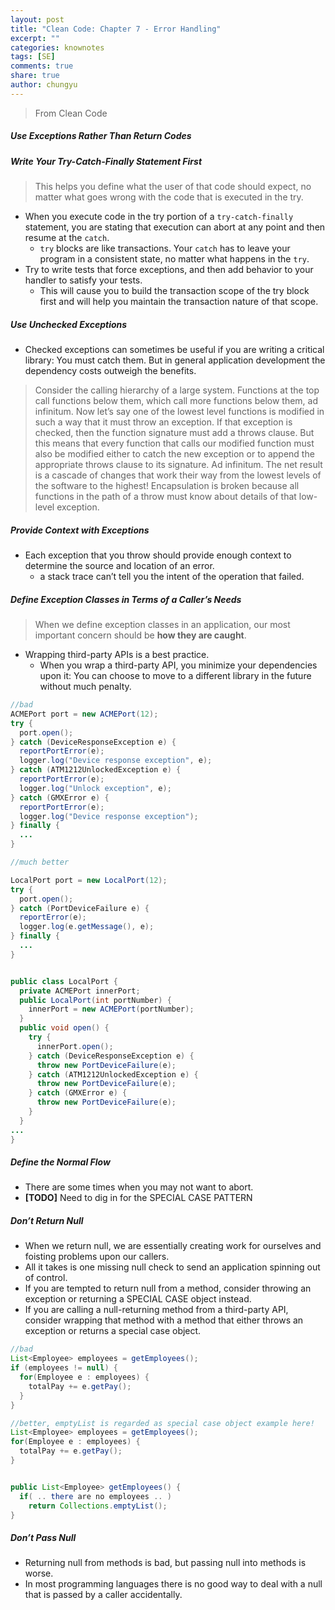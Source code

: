 ```yaml
---
layout: post
title: "Clean Code: Chapter 7 - Error Handling"
excerpt: ""
categories: knownotes
tags: [SE]
comments: true
share: true
author: chungyu
---
```


> From Clean Code

##### Use Exceptions Rather Than Return Codes

##### Write Your Try-Catch-Finally Statement First
> This helps you define what the user of that code should expect, no matter what goes wrong with the code that is executed in the try.

* When you execute code in the try portion of a `try-catch-finally` statement, you are stating that execution can abort at any point and then resume at the `catch`.
  * `try` blocks are like transactions. Your `catch` has to leave your program in a consistent state, no matter what happens in the `try`.
* Try to write tests that force exceptions, and then add behavior to your handler to satisfy your tests.
  * This will cause you to build the transaction scope of the try block first and will help you maintain the transaction nature of that scope.

##### Use Unchecked Exceptions
* Checked exceptions can sometimes be useful if you are writing a critical library: You must catch them. But in general application development the dependency costs outweigh the benefits.
> Consider the calling hierarchy of a large system. Functions at the top call functions below them, which call more functions below them, ad infinitum. Now let’s say one of the lowest level functions is modified in such a way that it must throw an exception. If that exception is checked, then the function signature must add a throws clause. But this means that every function that calls our modified function must also be modified either to catch the new exception or to append the appropriate throws clause to its signature. Ad infinitum. The net result is a cascade of changes that work their way from the lowest levels of the software to the highest! Encapsulation is broken because all functions in the path of a throw must know about details of that low-level exception.

##### Provide Context with Exceptions
* Each exception that you throw should provide enough context to determine the source and location of an error.
  * a stack trace can’t tell you the intent of the operation that failed.

##### Define Exception Classes in Terms of a Caller’s Needs
> When we define exception classes in an application, our most important concern should be **how they are caught**.


* Wrapping third-party APIs is a best practice.
  * When you wrap a third-party API, you minimize your dependencies upon it: You can choose to move to a different library in the future without much penalty.

```java
//bad
ACMEPort port = new ACMEPort(12);
try {
  port.open();
} catch (DeviceResponseException e) {
  reportPortError(e);
  logger.log("Device response exception", e);
} catch (ATM1212UnlockedException e) {
  reportPortError(e);
  logger.log("Unlock exception", e);
} catch (GMXError e) {
  reportPortError(e);
  logger.log("Device response exception");
} finally {
  ...
}
```

```java
//much better

LocalPort port = new LocalPort(12);
try {
  port.open();
} catch (PortDeviceFailure e) {
  reportError(e);
  logger.log(e.getMessage(), e);
} finally {
  ...
}


public class LocalPort {
  private ACMEPort innerPort;
  public LocalPort(int portNumber) {
    innerPort = new ACMEPort(portNumber);
  }
  public void open() {
    try {
      innerPort.open();
    } catch (DeviceResponseException e) {
      throw new PortDeviceFailure(e);
    } catch (ATM1212UnlockedException e) {
      throw new PortDeviceFailure(e);
    } catch (GMXError e) {
      throw new PortDeviceFailure(e);
    }
  }
...
}  
```

##### Define the Normal Flow
* There are some times when you may not want to abort.
* **[TODO]** Need to dig in for the SPECIAL CASE PATTERN

##### Don’t Return Null
*  When we return null, we are essentially creating work for ourselves and foisting problems upon our callers.
  * All it takes is one missing null check to send an application spinning out of control.
* If you are tempted to return null from a method, consider throwing an exception or returning a SPECIAL CASE object instead.
* If you are calling a null-returning method from a third-party API, consider wrapping that method with a method that either throws an exception or returns a special case object.  

```java
//bad
List<Employee> employees = getEmployees();
if (employees != null) {
  for(Employee e : employees) {
    totalPay += e.getPay();
  }
}
```

```java
//better, emptyList is regarded as special case object example here!
List<Employee> employees = getEmployees();
for(Employee e : employees) {
  totalPay += e.getPay();
}


public List<Employee> getEmployees() {
  if( .. there are no employees .. )
    return Collections.emptyList();
}
```

##### Don’t Pass Null
* Returning null from methods is bad, but passing null into methods is worse.
* In most programming languages there is no good way to deal with a null that is passed by a caller accidentally. 

